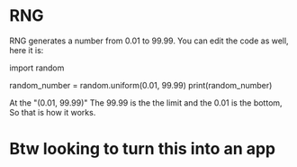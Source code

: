 # RNG
RNG generates a number from 0.01 to 99.99.
You can edit the code as well, here it is:

import random

random_number = random.uniform(0.01, 99.99)
print(random_number)

At the "(0.01, 99.99)" The 99.99 is the the
limit and the 0.01 is the bottom,
So that is how it works.
# Btw looking to turn this into an app
